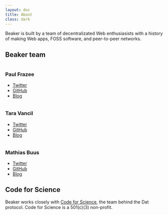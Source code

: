 ```yaml
---
layout: doc
title: About
class: dark
---
```


Beaker is built by a team of decentralizated Web enthusiasists with a history of making Web apps, FOSS software, and peer-to-peer networks.


## Beaker team

<div class="team-members">
  <div class="team-member">
    <img data-src="/img/team/pfrazee.jpg">
    <div class="info">
      <h3>Paul Frazee</h3>
      <ul>
        <li>
          <i class="fa fa-twitter"></i>
          <a href="https://twitter.com/pfrazee">Twitter</a>
        </li>
        <li>
          <i class="fa fa-github"></i>
          <a href="https://github.com/pfrazee">GitHub</a>
        </li>
        <li>
          <i class="fa fa-rss"></i>
          <a href="https://pfrazee.github.io">Blog</a>
        </li>
      </ul>
    </div>
  </div>

  <div class="team-member">
    <img data-src="/img/team/taravancil.jpg">
    <div class="info">
      <h3>Tara Vancil</h3>
      <ul>
        <li>
          <i class="fa fa-twitter"></i>
          <a href="https://twitter.com/taravancil">Twitter</a>
        </li>
        <li>
          <i class="fa fa-github"></i>
          <a href="https://github.com/taravancil">GitHub</a>
        </li>
        <li>
          <i class="fa fa-rss"></i>
          <a href="https://taravancil.com/">Blog</a>
        </li>
      </ul>
    </div>
  </div>

  <div class="team-member">
    <img data-src="/img/team/mafintosh.jpg">
    <div class="info">
      <h3>Mathias Buus</h3>
      <ul>
        <li>
          <i class="fa fa-twitter"></i>
          <a href="https://twitter.com/mafintosh">Twitter</a>
        </li>
        <li>
          <i class="fa fa-github"></i>
          <a href="https://github.com/mafintosh">GitHub</a>
        </li>
        <li>
          <i class="fa fa-rss"></i>
          <a href="http://mafintosh.com/">Blog</a>
        </li>
      </ul>
    </div>
  </div>
</div>

## Code for Science

Beaker works closely with [Code for Science](https://datproject.org/about#team), the team behind the Dat protocol. Code for Science is a 501(c)(3) non-profit.

